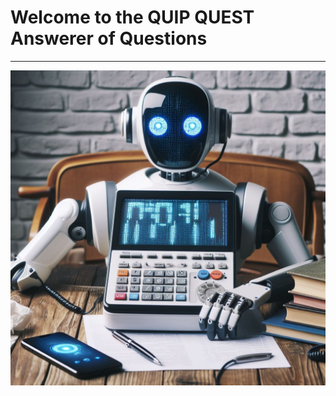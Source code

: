 # Welcome to the QUIP QUEST Answerer of Questions 
---
![Project Logo](./images/AI_answering_machine.jfif)